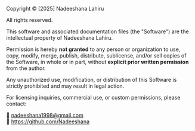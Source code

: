 Copyright © [2025] Nadeeshana Lahiru

All rights reserved.

This software and associated documentation files (the "Software") are the intellectual property of Nadeeshana Lahiru.

Permission is hereby **not granted** to any person or organization to use, copy, modify, merge, publish, distribute, sublicense, and/or sell copies of the Software, in whole or in part, without **explicit prior written permission** from the author.

Any unauthorized use, modification, or distribution of this Software is strictly prohibited and may result in legal action.

For licensing inquiries, commercial use, or custom permissions, please contact:

📧 nadeeshana1998@gmail.com  
🔗 https://github.com/Nadeeshana

